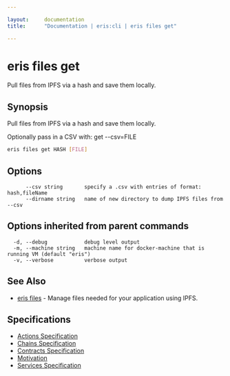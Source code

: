 ```yaml
---

layout:     documentation
title:      "Documentation | eris:cli | eris files get"

---
```


# eris files get

Pull files from IPFS via a hash and save them locally.

## Synopsis

Pull files from IPFS via a hash and save them locally.

Optionally pass in a CSV with: get --csv=FILE

```bash
eris files get HASH [FILE]
```

## Options

```
      --csv string       specify a .csv with entries of format: hash,fileName
      --dirname string   name of new directory to dump IPFS files from --csv
```

## Options inherited from parent commands

```
  -d, --debug            debug level output
  -m, --machine string   machine name for docker-machine that is running VM (default "eris")
  -v, --verbose          verbose output
```

## See Also

* [eris files](https://docs.erisindustries.com/documentation/eris-cli/0.11.3/eris_files/)	 - Manage files needed for your application using IPFS.

## Specifications

* [Actions Specification](https://docs.erisindustries.com/documentation/eris-cli/0.11.3/actions_specification/)
* [Chains Specification](https://docs.erisindustries.com/documentation/eris-cli/0.11.3/chains_specification/)
* [Contracts Specification](https://docs.erisindustries.com/documentation/eris-cli/0.11.3/contracts_specification/)
* [Motivation](https://docs.erisindustries.com/documentation/eris-cli/0.11.3/motivation/)
* [Services Specification](https://docs.erisindustries.com/documentation/eris-cli/0.11.3/services_specification/)

